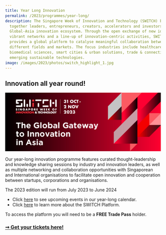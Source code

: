 ```yaml
---
title: Year Long Innovation
permalink: /2023/programmes/year-long/
description: The Singapore Week of Innovation and Technology (SWITCH) brings
  together leaders, entrepreneurs, creators, accelerators and investors from the
  Global-Asia innovation ecosystem. Through the open exchange of new ideas,
  vibrant networks and a line-up of innovation-centric activities, SWITCH
  provides a global platform to catalyse meaningful collaboration between
  different fields and markets. The focus industries include healthcare &
  biomedical sciences, smart cities & urban solutions, trade & connectivity, and
  emerging sustainable technologies.
image: /images/2023/photos/switch_highlight_1.jpg
---
```

## **Innovation all year round!**

![](/images/2023/switch2023_keyvisual_final_29mar_1200x450px_v2.jpg)

Our year-long innovation programme features curated thought-leadership and knowledge sharing sessions by industry and innovation leaders, as well as multiple networking and collaboration opportunities with Singaporean and International organisations to facilitate open innovation and cooperation between startups, corporations and organisations.

The 2023 edition will run from July 2023 to June 2024

* Click [here](/example-resource/events-and-initiatives/) to see upcoming events in our year-long calendar.
* Click [here](/platform) to learn more about the SWITCH Platform.

To access the platform you will need to be a **FREE Trade Pass** holder.

### [➞ Get your tickets here!](/register)